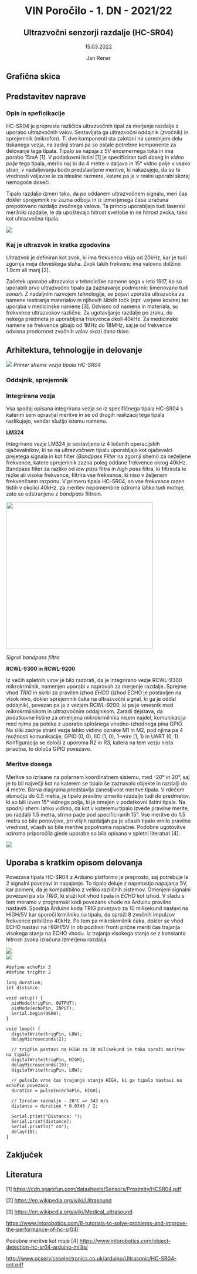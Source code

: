 <center>
<h1>VIN Poročilo - 1. DN - 2021/22</h1>

<h2>Ultrazvočni senzorji razdalje (HC-SR04)</h2>

15.03.2022

Jan Renar  
</center>

## Grafična skica


## Predstavitev naprave

### Opis in speficikacije
HC-SR04 je preprosta različica ultrazvočnih tipal za merjenje razdalje z uporabo ultrazvočnih valov. Sestavljata ga ultrazvočni oddajnik (zvočnik) in sprejemnik (mikrofon). Ti dve komponenti sta zalotani na sprednjem delu tiskanega vezja, na zadnji strani pa so ostale potrebne komponente za delovanje tega tipala. Tipalo se napaja z 5V enosmernega toka in ima porabo 15mA [1]. V podatkovni listini [1] je specificiran tudi doseg in *vidno polje* tega tipala, merilo naj bi do 4 metre v daljavo in 15° vidno polje v vsako stran, v nadaljevanju bodo predstavljene meritve, ki nakazujejo, da so te vrednosti veljavne le za idealne razmere, katere pa je v realni uporabi skoraj nemogoče doseči.

Tipalo razdaljo izmeri tako, da po oddanem ultrazvočnem signalu, meri čas dokler sprejemnik ne zazna odboja in iz izmerjenega časa izračuna prepotovano razdaljo zvočnega valova. Ta princip uporabljajo tudi laserski merilniki razdalje, le da upoštevajo hitrost svetlobe in ne hitrost zvoka, tako kot ultrazvočna tipala. 


![](src/Opis.jpg.svg)

### Kaj je ultrazvok in kratka zgodovina

Ultrazvok je definiran kot zvok, ki ima frekvenco višjo od 20kHz, kar je tudi zgornja meja človeškega sluha. Zvok takih frekvenc ima valovno dolžino 1.9cm ali manj [2].

Začetek uporabe ultrazvoka v tehnološke namene sega v leto 1917, ko so uporabili prvo ultrazvočno tipalo za zaznavanje podmornic (imenovano tudi *sonar*). Z nadaljnim razvojem tehnologije, se pojavi uporaba ultrazvoka za namene testiranja materialov in njihovih šibkih točk (npr. varjene kovine) ter uporaba v medicinske namene [3]. Odvisno od namena in materiala, so frekvence ultrazvokov različne. Za ugotavljanje razdalje po zraku, do nekega predmeta je uporabljena frekvenca okoli 40kHz. Za medicinske namene se frekvence gibajo od 1MHz do 18MHz, saj je od frekvence odvisna prodornost zvočnih valov skozi dano tkivo.


## Arhitektura, tehnologije in delovanje
![](src/HCSR04_PCB_scheme.png)
*Primer sheme vezja tipala HC-SR04*

### Oddajnik, sprejemnik

### Integrirana vezja

Vsa spodaj opisana integrirana vezja so iz specifičnega tipala HC-SR04 s katerim sem opravljal meritve in se od drugih realizacij tega tipala razlikujejo, vendar služijo istemu namenu.

**LM324**

Integrirano vezje LM324 je sestavljeno iz 4 ločenih operacijskih ojačevalnikov, ki se na ultrazvočnem tipalu uporabljajo kot ojačevalci prejetega signala in kot filter (*Bandpass Filter* na zgornji shemi) za neželjene frekvence, katere sprejemnik zazna poleg oddane frekvence okrog 40kHz. Bandpass filter za razliko od *low pass* filtra in *high pass* filtra, ki filtrirata le nizke ali visoke frekvence, filtrira vse frekvence, ki niso v željenem frekvenčnem razponu. V primeru tipala HC-SR04, so vse frekvence razen tistih v okolici 40kHz, za meritev nepomembne oziroma lahko tudi motnje, zato so odstranjene z *bandpass* filtrom.


<img src="src/Bandpass.png" width="400px" />

*Signal bandpass filtra*

**RCWL-9300 in RCWL-9200**

Iz večih spletnih virov je bilo razbrati, da je integrirano vezje RCWL-9300 mikrokrmilnik, namenjen uporabi v napravah za merjenje razdalje. Sprejme vhod *TRIG* in skrbi za pravilen izhod *EHCO* (izhod ECHO je postavljen na visok nivo, dokler sprejemnik čaka na ultrazvočni signal, ki ga je oddal oddajnik), povezan pa je z vezjem RCWL-9200, ki pa je vmesnik med mikrokrmilnikom in ultrazvočnim oddajnikom. Zaradi dejstava, da podatkovne listine za omenjena mikrokrmilnika nisem najdel, komunikacija med njima pa poteka z uporabo splošnega vhodno-izhodnega pina GPIO. Na sliki zadnje strani vezja lahko vidimo oznake M1 in M2, pod njima pa 4 možnosti komunikacije, GPIO (0, 0), IIC (1, 0), 1-wire (1, 1) in UART (0, 1). Konfiguracija se določi z uporoma R2 in R3, katera na tem vezju nista prisotna, to določa GPIO povezavo.


### Meritve dosega

Meritve so izrisane na polarnem koordinatnem sistemu, med -20° in 20°, saj je to bil največji kot na katerem se tipalo še zaznavalo objekte in razdalji do 4 metre. Barva diagrama predstavlja zanesljivost meritve tipala. V rdečem območju do 0.5 metra, je tipalo pravilno izmerilo razdaljo tudi do predmetov, ki so bili izven 15° vidnega polja, ki je omejen v podatkovni listini tipala. Na spodnji shemi lahko vidimo, da kot v kateremu tipalo izvede pravilne merite, po razdalji 1.5 metra, strmo pade pod specificiranih 15°. Vse meritve do 1.5 metra so bile ponovljive, pri višjih razdaljah pa je včasih tipalo vrnilo pravilno vrednost, včasih so bile meritve popolnoma napačne. Podobne ugotovitve oziroma priporočila glede uporabe so bila opisana v spletni literaturi [4].

![](src/Meritve_high_res.svg)

## Uporaba s kratkim opisom delovanja

Povezava tipala HC-SR04 z Arduino platformo je preprosto, saj potrebuje le 2 signalni povezavi in napajanje. To tipalo deluje z napetostjo napajanja 5V, kar pomeni, da je kompatibilno z veliko različnih sistemov. Omenjeni signalni povezavi pa sta *TRIG*, ki služi kot vhod tipala in *ECHO* kot izhod. V sladu s tem moramo v programski kodi povezane vhode na Arduinu pravilno nastaviti. Spodnja Arduino koda TRIG povezavo za 10 milisekund nastavi na HIGH/5V kar sporoči krmilniku na tipalu, da sproži 8 zvočnih impulzov frekvence približno 40kHz. Po tem pa mikrokrmilnik čaka, dokler se vhod ECHO nastavi na HIGH/5V in ob pozitivni fronti prične meriti čas trajanja visokega stanja na ECHO vhodu. Iz trajanja visokega stanja se z konstanto hitrosti zvoka izračuna izmerjena razdalja.

<img src="https://render.githubusercontent.com/render/math?math=Razdalja[cm] = \frac{Izmerjencas[\mu S] * 343 m/s * 10^{-6} }{2}">

<br>

<img src="src/HCsr04_shema.png">

```
#define echoPin 3
#define trigPin 2

long duration;
int distance;

void setup() {
  pinMode(trigPin, OUTPUT);
  pinMode(echoPin, INPUT);
  Serial.begin(9600);
}

void loop() {
  digitalWrite(trigPin, LOW);
  delayMicroseconds(2);
  
  // trigPin postavi na HIGH za 10 milisekund in tako sproži meritev na tipalu
  digitalWrite(trigPin, HIGH);
  delayMicroseconds(10);
  digitalWrite(trigPin, LOW);
  
  // pulseIn vrne čas trajanja stanja HIGH, ki ga tipalo nastavi na echoPin povezavo
  duration = pulseIn(echoPin, HIGH);
  
  // Izračun razdalje - 20°C => 343 m/s
  distance = duration * 0.0343 / 2;
  
  Serial.print("Distance: ");
  Serial.print(distance);
  Serial.println(" cm");
  delay(10);
}
```

## Zaključek

## Literatura

[1]
https://cdn.sparkfun.com/datasheets/Sensors/Proximity/HCSR04.pdf

[2]
https://en.wikipedia.org/wiki/Ultrasound

[3]
https://en.wikipedia.org/wiki/Medical_ultrasound

https://www.intorobotics.com/8-tutorials-to-solve-problems-and-improve-the-performance-of-hc-sr04/

Podobne meritve kot moje
[4]
https://www.intorobotics.com/object-detection-hc-sr04-arduino-millis/


http://www.pcserviceselectronics.co.uk/arduino/Ultrasonic/HC-SR04-cct.pdf